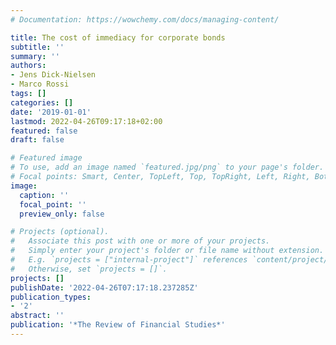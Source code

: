 ```yaml
---
# Documentation: https://wowchemy.com/docs/managing-content/

title: The cost of immediacy for corporate bonds
subtitle: ''
summary: ''
authors:
- Jens Dick-Nielsen
- Marco Rossi
tags: []
categories: []
date: '2019-01-01'
lastmod: 2022-04-26T09:17:18+02:00
featured: false
draft: false

# Featured image
# To use, add an image named `featured.jpg/png` to your page's folder.
# Focal points: Smart, Center, TopLeft, Top, TopRight, Left, Right, BottomLeft, Bottom, BottomRight.
image:
  caption: ''
  focal_point: ''
  preview_only: false

# Projects (optional).
#   Associate this post with one or more of your projects.
#   Simply enter your project's folder or file name without extension.
#   E.g. `projects = ["internal-project"]` references `content/project/deep-learning/index.md`.
#   Otherwise, set `projects = []`.
projects: []
publishDate: '2022-04-26T07:17:18.237285Z'
publication_types:
- '2'
abstract: ''
publication: '*The Review of Financial Studies*'
---
```

